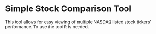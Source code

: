 # Simple Stock Comparison Tool

This tool allows for easy viewing of multiple NASDAQ listed stock tickers' performance. To use the tool R is needed.
